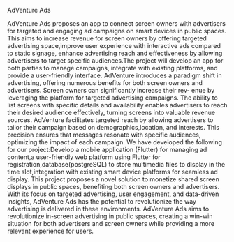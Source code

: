 AdVenture Ads

AdVenture Ads proposes an app to connect screen owners with advertisers for targeted and engaging ad campaigns on smart devices in public spaces. This aims to increase revenue for 
screen owners by offering targeted advertising space,improve user experience with interactive ads compared to static signage, enhance advertising reach and effectiveness by allowing advertisers to target specific audiences.The project will develop an app for both parties to manage campaigns, integrate with existing platforms, and provide a user-friendly interface.
AdVenture introduces a paradigm shift in advertising, offering numerous benefits for both screen owners and advertisers. Screen owners can significantly increase their rev-
enue by leveraging the platform for targeted advertising campaigns. The ability to list screens with specific details and availability enables advertisers to reach their desired audience effectively, turning screens into valuable revenue sources. AdVenture facilitates targeted reach by allowing advertisers to tailor their campaign based on demographics,location, and interests. This precision ensures that messages resonate with specific audiences, optimizing the impact of each campaign. We have developed the following for our project:Develop a mobile application (Flutter) for managing ad content,a user-friendly web platform using Flutter for registration,database(postgreSQL) to store multimedia files to display in the time slot,integration with existing smart device platforms for seamless ad display. This project proposes a novel solution to monetize shared screen displays in public spaces, benefiting both screen owners and advertisers. With its focus on targeted advertising, user engagement, and data-driven insights, AdVenture Ads has the potential to revolutionize the way advertising is delivered in these environments. AdVenture Ads aims to revolutionize in-screen advertising in public spaces, creating a win-win situation for both advertisers and screen owners while providing a more relevant experience for users.
